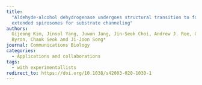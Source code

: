 ```yaml
---
title:
  "Aldehyde-alcohol dehydrogenase undergoes structural transition to form
  extended spirosomes for substrate channeling"
authors:
  Gijeong Kim, Jinsol Yang, Juwon Jang, Jin-Seok Choi, Andrew J. Roe, Olwyn
  Byron, Chaok Seok and Ji-Joon Song*
journal: Communications Biology
categories:
  - Applications and collaborations
tags:
  - with experimentallists
redirect_to: https://doi.org/10.1038/s42003-020-1030-1
---
```

